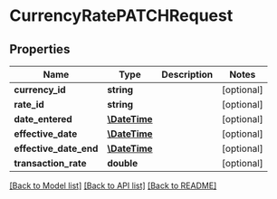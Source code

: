 # CurrencyRatePATCHRequest

## Properties
Name | Type | Description | Notes
------------ | ------------- | ------------- | -------------
**currency_id** | **string** |  | [optional] 
**rate_id** | **string** |  | [optional] 
**date_entered** | [**\DateTime**](\DateTime.md) |  | [optional] 
**effective_date** | [**\DateTime**](\DateTime.md) |  | [optional] 
**effective_date_end** | [**\DateTime**](\DateTime.md) |  | [optional] 
**transaction_rate** | **double** |  | [optional] 

[[Back to Model list]](../README.md#documentation-for-models) [[Back to API list]](../README.md#documentation-for-api-endpoints) [[Back to README]](../README.md)


